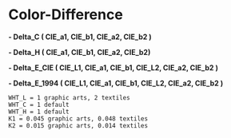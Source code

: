 # Color-Difference

__- Delta_C ( CIE_a1, CIE_b1, CIE_a2, CIE_b2 )__

__- Delta_H ( CIE_a1, CIE_b1, CIE_a2, CIE_b2)__

__- Delta_E_CIE ( CIE_L1, CIE_a1, CIE_b1, CIE_L2, CIE_a2, CIE_b2 )__

__- Delta_E_1994 ( CIE_L1, CIE_a1, CIE_b1, CIE_L2, CIE_a2, CIE_b2 )__

    WHT_L = 1 graphic arts, 2 textiles
    WHT_C = 1 default
    WHT_H = 1 default
    K1 = 0.045 graphic arts, 0.048 textiles
    K2 = 0.015 graphic arts, 0.014 textiles